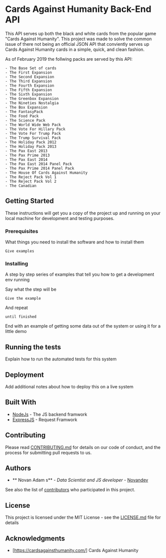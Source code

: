 # Cards Against Humanity Back-End API

This API serves up both the black and white cards from the popular game "Cards Against Humanity". This project was made to solve the common issue of there not being an official JSON API that conviently serves up Cards Against Humanity cards in a simple, quick, and clean fashion. 

As of February 2019 the follwing packs are served by this API:

    - The Base Set of cards
    - The First Expansion
    - The Second Expansion
    - The Third Expansion
    - The Fourth Expansion
    - The Fifth Expansion
    - The Sixth Expansion
    - The Greenbox Expansion
    - The Nineties Nostalgia
    - The Box Expansion
    - The FantasyPack
    - The Food Pack
    - The Science Pack
    - The World Wide Web Pack
    - The Vote For Hillary Pack
    - The Vote For Trump Pack
    - The Trump Survival Pack
    - The Holiday Pack 2012
    - The Holiday Pack 2013
    - The Pax East 2013
    - The Pax Prime 2013
    - The Pax East 2014
    - The Pax East 2014 Panel Pack
    - The Pax Prime 2014 Panel Pack
    - The House Of Cards Against Humanity
    - The Reject Pack Vol 1
    - The Reject Pack Vol 2
    - The Canadian

## Getting Started

These instructions will get you a copy of the project up and running on your local machine for development and testing purposes.

### Prerequisites

What things you need to install the software and how to install them

```
Give examples
```

### Installing

A step by step series of examples that tell you how to get a development env running

Say what the step will be

```
Give the example
```

And repeat

```
until finished
```

End with an example of getting some data out of the system or using it for a little demo

## Running the tests

Explain how to run the automated tests for this system


## Deployment

Add additional notes about how to deploy this on a live system

## Built With

* [NodeJs](https://nodejs.org/en/) - The JS backend framwork
* [ExpressJS](https://expressjs.com/) - Request Framwork


## Contributing

Please read [CONTRIBUTING.md](https://gist.github.com/) for details on our code of conduct, and the process for submitting pull requests to us.

 

## Authors

* ** Novan Adam s** - *Data Scientist and JS developer* - [Novandev](https://github.com/Novandev)

See also the list of [contributors](https://github.com/Novandev/CAH-BackEnd/contributors) who participated in this project.

## License

This project is licensed under the MIT License - see the [LICENSE.md](LICENSE.md) file for details

## Acknowledgments

* [https://cardsagainsthumanity.com/] Cards Against Humanity
